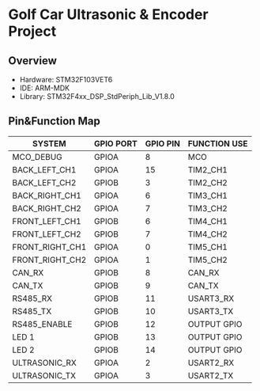# Golf Car Ultrasonic & Encoder Project

## Overview
- Hardware: STM32F103VET6
- IDE: ARM-MDK
- Library: STM32F4xx_DSP_StdPeriph_Lib_V1.8.0  

## Pin&Function Map
|SYSTEM			| GPIO PORT | GPIO PIN	| FUNCTION USE
|---			|----		| ----		| ----		
|MCO_DEBUG		|	GPIOA	|	8		|	MCO
|BACK_LEFT_CH1	|	GPIOA	|	15		|	TIM2_CH1
|BACK_LEFT_CH2	|	GPIOB	|	3		|	TIM2_CH2
|BACK_RIGHT_CH1	|	GPIOA	|	6		|	TIM3_CH1
|BACK_RIGHT_CH2	|	GPIOA	|	7		|	TIM3_CH2
|FRONT_LEFT_CH1	|	GPIOB	|	6		|	TIM4_CH1
|FRONT_LEFT_CH2	|	GPIOB	|	7		|	TIM4_CH2
|FRONT_RIGHT_CH1|	GPIOA	|	0		|	TIM5_CH1
|FRONT_RIGHT_CH2|	GPIOA	|	1		|	TIM5_CH2
|CAN_RX			|	GPIOB	|	8		|	CAN_RX
|CAN_TX			|	GPIOB	|	9		|	CAN_TX
|RS485_RX		|	GPIOB	|	11		|	USART3_RX
|RS485_TX		|	GPIOB	|	10		|	USART3_TX
|RS485_ENABLE	|	GPIOB	|	12		|	OUTPUT GPIO
|LED 1			|	GPIOB	|	13		|	OUTPUT GPIO
|LED 2			|	GPIOB	|	14		|	OUTPUT GPIO
|ULTRASONIC_RX	|	GPIOA	|	2		|	USART2_RX
|ULTRASONIC_TX	|	GPIOA	|	3		|	USART2_TX

